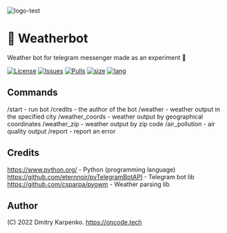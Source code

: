 
![logo-test](https://user-images.githubusercontent.com/69617058/172456633-6d025208-5e0a-4b0d-9842-2a630dc4d6a7.png)

# 💬 Weatherbot
Weather bot for telegram messenger made as an experiment 🔎

[![License](https://img.shields.io/github/license/Dimkarpenko/Weatherbot?label=license&style=flat-square)](./LICENSE)
[![Issues](https://img.shields.io:/github/issues/Dimkarpenko/Weatherbot?style=flat-square)](https://github.com/Dimkarpenko/Weatherbot/issues)
[![Pulls](https://img.shields.io:/github/issues-pr/Dimkarpenko/Weatherbot?style=flat-square)](https://github.com/Dimkarpenko/Weatherbot/pulls)
[![size](https://img.shields.io:/github/languages/code-size/Dimkarpenko/Weatherbot?style=flat-square)](https://github.com/Dimkarpenko/Weatherbot)
[![lang](https://img.shields.io:/github/languages/top/Dimkarpenko/Weatherbot?style=flat-square)](https://github.com/Dimkarpenko/Weatherbot)

## Commands
/start - run bot
/credits - the author of the bot
/weather - weather output in the specified city
/weather_coords - weather output by geographical coordinates
/weather_zip - weather output by zip code
/air_pollution - air quality output
/report - report an error

## Credits
https://www.python.org/ -  Python (programming language)  
https://github.com/eternnoir/pyTelegramBotAPI - Telegram bot lib   
https://github.com/csparpa/pyowm - Weather parsing lib  

## Author
(C) 2022 Dmitry Karpenko.
https://oncode.tech
